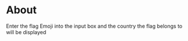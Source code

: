 # About
Enter the flag Emoji into the input box and the country the flag belongs to will be displayed

